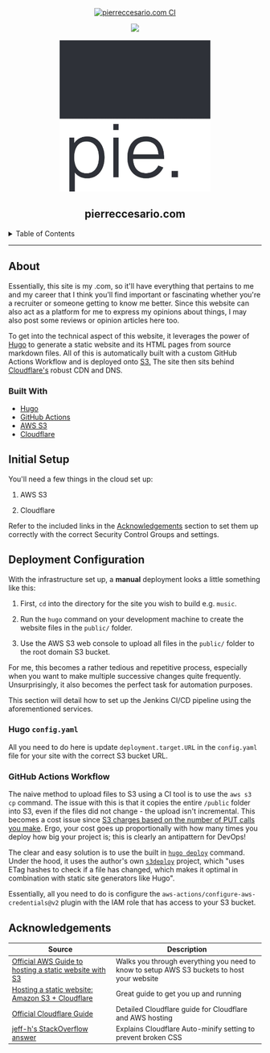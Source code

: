 <div align='center'>

[![pierreccesario.com CI](https://github.com/PScoriae/pierreccesario/actions/workflows/main.yml/badge.svg)](https://github.com/PScoriae/pierreccesario/actions/workflows/main.yml)

<p>
  <a href="https://github.com/PScoriae/pierreccesario/blob/main/LICENSE">
    <img src="https://img.shields.io/badge/license-WTFPL-brightgreen?style=for-the-badge">
  </a>
</p>
<p>
  <img src="main/static/android-chrome-512x512.png" width=300>
</p>

## pierreccesario.com

</div>

<details>
  <summary>Table of Contents</summary>
  <ol>
    <li>
      <a href="#about">About</a>
      <ul>
      <li>
        <a href="#built-with">Built With</a>
      </li>
      </ul>
    </li>
    <li>
      <a href="#initial-setup">Initial Setup</a>
    </li>
    <li>
      <a href="#deployment-configuration">Deployment Configuration</a>
      <ul>
        <li><a href="#hugo-configyml">Hugo config.yml</a></li>
        <li><a href="#github-actions-workflow">GitHub Actions Workflow</a></li>
      </ul>
    </li>
    <li><a href="#acknowledgements">Acknowledgements</a></li>
  </ol>
</details>
<hr/>

## About

Essentially, this site is my .com, so it'll have everything that pertains to me and my career that I think you'll find important or fascinating whether you're a recruiter or someone getting to know me better.
Since this website can also act as a platform for me to express my opinions about things, I may also post some reviews or opinion articles here too.

To get into the technical aspect of this website, it leverages the power of [Hugo](https://gohugo.io/) to generate a static website and its HTML pages from source markdown files.
All of this is automatically built with a custom GitHub Actions Workflow and is deployed onto [S3.](https://aws.amazon.com/s3/)
The site then sits behind [Cloudflare's](https://www.cloudflare.com/) robust CDN and DNS.

### Built With

- [Hugo](https://gohugo.io/)
- [GitHub Actions](https://github.com/features/actions)
- [AWS S3](https://aws.amazon.com/s3/)
- [Cloudflare](https://www.cloudflare.com/)

## Initial Setup

You'll need a few things in the cloud set up:

1. AWS S3

2. Cloudflare

Refer to the included links in the [Acknowledgements](#acknowledgements) section to set them up correctly with the correct Security Control Groups and settings.

## Deployment Configuration

With the infrastructure set up, a **manual** deployment looks a little something like this:

1. First, `cd` into the directory for the site you wish to build e.g. `music`.

2. Run the `hugo` command on your development machine to create the website files in the `public/` folder.

3. Use the AWS S3 web console to upload all files in the `public/` folder to the root domain S3 bucket.

For me, this becomes a rather tedious and repetitive process, especially when you want to make multiple successive changes quite frequently.
Unsurprisingly, it also becomes the perfect task for automation purposes.

This section will detail how to set up the Jenkins CI/CD pipeline using the aforementioned services.

### Hugo `config.yaml`

All you need to do here is update `deployment.target.URL` in the `config.yaml` file for your site with the correct S3 bucket URL.

### GitHub Actions Workflow

The naive method to upload files to S3 using a CI tool is to use the `aws s3 cp` command.
The issue with this is that it copies the entire `/public` folder into S3, even if the files did not change - the upload isn't incremental.
This becomes a cost issue since [S3 charges based on the number of PUT calls you make](https://aws.amazon.com/s3/pricing/).
Ergo, your cost goes up proportionally with how many times you deploy how big your project is; this is clearly an antipattern for DevOps!

The clear and easy solution is to use the built in [`hugo deploy`](https://gohugo.io/hosting-and-deployment/hugo-deploy/) command.
Under the hood, it uses the author's own [`s3deploy`](https://github.com/bep/s3deploy) project, which "uses ETag hashes to check if a file has changed, which makes it optimal in combination with static site generators like Hugo".

Essentially, all you need to do is configure the `aws-actions/configure-aws-credentials@v2` plugin with the IAM role that has access to your S3 bucket.

## Acknowledgements

| Source                                                                                                                                                      | Description                                                                                |
| ----------------------------------------------------------------------------------------------------------------------------------------------------------- | ------------------------------------------------------------------------------------------ |
| [Official AWS Guide to hosting a static website with S3](https://docs.aws.amazon.com/AmazonS3/latest/userguide/WebsiteHosting.html)                         | Walks you through everything you need to know to setup AWS S3 buckets to host your website |
| [Hosting a static website: Amazon S3 + Cloudflare](https://medium.com/@hranicka/hosting-a-static-website-amazon-s3-cloudflare-127b57a13461)                 | Great guide to get you up and running                                                      |
| [Official Cloudflare Guide](https://support.cloudflare.com/hc/en-us/articles/360037983412-Configuring-an-Amazon-Web-Services-static-site-to-use-Cloudflare) | Detailed Cloudflare guide for Cloudflare and AWS hosting                                   |
| [jeff-h's StackOverflow answer](https://stackoverflow.com/a/70872265)                                                                                       | Explains Cloudflare Auto-minify setting to prevent broken CSS                              |

